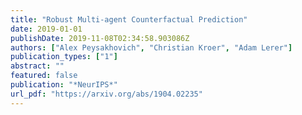 ```yaml
---
title: "Robust Multi-agent Counterfactual Prediction"
date: 2019-01-01
publishDate: 2019-11-08T02:34:58.903086Z
authors: ["Alex Peysakhovich", "Christian Kroer", "Adam Lerer"]
publication_types: ["1"]
abstract: ""
featured: false
publication: "*NeurIPS*"
url_pdf: "https://arxiv.org/abs/1904.02235"
---
```


